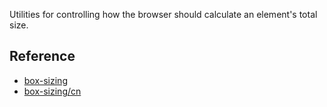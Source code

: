 Utilities for controlling how the browser should calculate an element's total size.


## Reference

- [box-sizing](https://tailwindcss.com/docs/box-sizing)
- [box-sizing/cn](https://tailwindcss.c/docs/box-sizing)